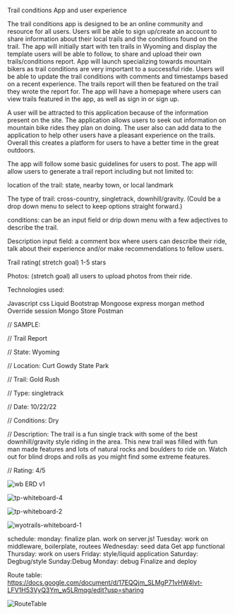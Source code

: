 Trail conditions App and user experience

The trail conditions app is designed to be an online community and resource for all users. Users will be able to sign up/create an account to share information about their local trails and the conditions found on the trail. The app will initially start with ten trails in Wyoming and display the template users will be able to follow, to share and upload their own trails/conditions report. App will launch specializing towards mountain bikers as trail conditions are very important to a successful ride. Users will be able to update the trail conditions with comments and timestamps based on a recent experience. The trails report will then be featured on the trail they wrote the report for. The app will have a homepage where users can view trails featured in the app, as well as sign in or sign up. 


 A user will be attracted to this application because of the information present on the site. The application allows users to seek out information on mountain bike rides they plan on doing. The user also can add data to the application to help other users have a pleasant experience on the trails. Overall this creates a platform for users to have a better time in the great outdoors.

The app will follow some basic guidelines for users to post. The app will allow users to generate a trail report including but not limited to: 

location of the trail: state, nearby town, or local landmark

 The type of trail: cross-country, singletrack, downhill/gravity.
	(Could be a drop down menu to select to keep options straight forward.)

conditions: can be an input field or drip down menu with a few adjectives to describe the trail.

Description input field: a comment box where users can describe their ride, talk about their experience and/or make recommendations to fellow users. 

Trail rating( stretch goal) 1-5 stars

Photos: (stretch goal) all users to upload photos from their ride.


Technologies used:

Javascript
css
Liquid
Bootstrap
Mongoose
express
morgan
method Override
session 
Mongo Store
Postman 

// SAMPLE:

// Trail Report

// State: Wyoming

// Location: Curt Gowdy State Park

// Trail: Gold Rush

// Type: singletrack 

// Date:  10/22/22

// Conditions: Dry

// Description: The trail is a fun single track with some of the best downhill/gravity style riding in the area. This new trail was filled with fun man made features and lots of natural rocks and boulders to ride on. Watch out for blind drops and rolls as you might find some extreme features. 

// Rating: 4/5



![wb ERD v1](https://user-images.githubusercontent.com/112962554/194882192-62ec2024-1cc6-412f-8429-5272962d2545.jpg)

![tp-whiteboard-4](https://user-images.githubusercontent.com/112962554/194882232-e3d68022-0a5e-4615-b417-bddc4ce48148.jpg)

![tp-whiteboard-2](https://user-images.githubusercontent.com/112962554/194881997-f69bf87c-4a19-435c-bc53-11c4eac3813b.jpg)

![wyotrails-whiteboard-1](https://user-images.githubusercontent.com/112962554/194882605-ad8f1c25-8155-46ba-b87b-1d0705859eab.jpg)


schedule:
monday: finalize plan. work on server.js!
Tuesday: work on middleware, boilerplate, routees 
Wednesday: seed data
Get app functional
Thursday: work on users
Friday: style/liquid application
Saturday: Degbug/style
Sunday:Debug
Monday: debug Finalize and deploy


Route table: https://docs.google.com/document/d/17EQQjm_SLMgP71vHW4Ivt-LFV1H53VyQ3Ym_w5LRmqg/edit?usp=sharing


 ![RouteTable](WyoTrails/projectTwoImages/RouteTable.png)
